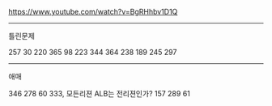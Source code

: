 https://www.youtube.com/watch?v=BgRHhbv1D1Q

------------------
틀린문제




257
30
220
365
98
223
344
364
238
189
245
297

---------
애매

346
278
60
333, 모든리젼 ALB는 전리젼인가?
157
289
61











